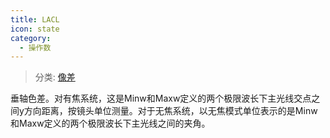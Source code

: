 ```yaml
---
title: LACL
icon: state
category:
  - 操作数
---
```


> 分类: [像差](/hb/operands/131/885/  "Zemax 操作数 像差")

垂轴色差。对有焦系统，这是Minw和Maxw定义的两个极限波长下主光线交点之间y方向距离，按镜头单位测量。对于无焦系统，以无焦模式单位表示的是Minw和Maxw定义的两个极限波长下主光线之间的夹角。
